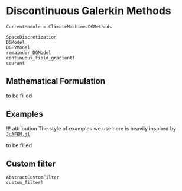 # Discontinuous Galerkin Methods

```@meta
CurrentModule = ClimateMachine.DGMethods
```

```@docs
SpaceDiscretization
DGModel
DGFVModel
remainder_DGModel
continuous_field_gradient!
courant
```

## Mathematical Formulation

to be filled

## Examples

!!! attribution
    The style of examples we use here is heavily inspired by
    [`JuAFEM.jl`](https://github.com/KristofferC/JuAFEM.jl)

to be filled

## Custom filter

```@docs
AbstractCustomFilter
custom_filter!
```
